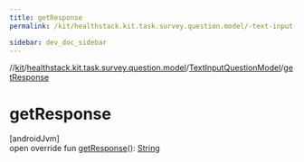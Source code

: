 ```yaml
---
title: getResponse
permalink: /kit/healthstack.kit.task.survey.question.model/-text-input-question-model/get-response.html

sidebar: dev_doc_sidebar
---
```

//[kit](../../../kit.html)/[healthstack.kit.task.survey.question.model](../index.html)/[TextInputQuestionModel](index.html)/[getResponse](get-response.html)



# getResponse



[androidJvm]\
open override fun [getResponse](get-response.html)(): [String](https://kotlinlang.org/api/latest/jvm/stdlib/kotlin/-string/index.html)




